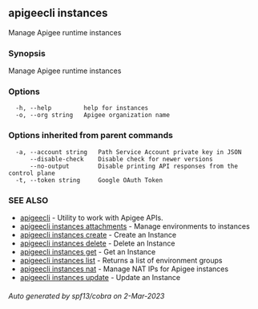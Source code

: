 ## apigeecli instances

Manage Apigee runtime instances

### Synopsis

Manage Apigee runtime instances

### Options

```
  -h, --help         help for instances
  -o, --org string   Apigee organization name
```

### Options inherited from parent commands

```
  -a, --account string   Path Service Account private key in JSON
      --disable-check    Disable check for newer versions
      --no-output        Disable printing API responses from the control plane
  -t, --token string     Google OAuth Token
```

### SEE ALSO

* [apigeecli](apigeecli.md)	 - Utility to work with Apigee APIs.
* [apigeecli instances attachments](apigeecli_instances_attachments.md)	 - Manage environments to instances
* [apigeecli instances create](apigeecli_instances_create.md)	 - Create an Instance
* [apigeecli instances delete](apigeecli_instances_delete.md)	 - Delete an Instance
* [apigeecli instances get](apigeecli_instances_get.md)	 - Get an Instance
* [apigeecli instances list](apigeecli_instances_list.md)	 - Returns a list of environment groups
* [apigeecli instances nat](apigeecli_instances_nat.md)	 - Manage NAT IPs for Apigee instances
* [apigeecli instances update](apigeecli_instances_update.md)	 - Update an Instance

###### Auto generated by spf13/cobra on 2-Mar-2023
